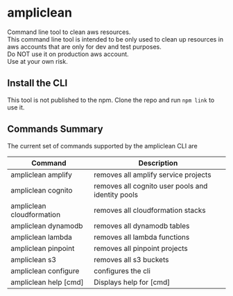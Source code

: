 # ampliclean
Command line tool to clean aws resources. <br/>
This command line tool is intended to be only used to clean up resources in aws accounts that are only for dev and test purposes. <br/>
Do NOT use it on production aws account. <br/>
Use at your own risk. 

## Install the CLI
This tool is not published to the npm. 
Clone the repo and run `npm link` to use it. 

## Commands Summary

The current set of commands supported by the ampliclean CLI are

| Command              | Description |
| --- | --- |
| ampliclean amplify | removes all amplify service projects|
| ampliclean cognito | removes all cognito user pools and identity pools|
| ampliclean cloudformation | removes all cloudformation stacks|
| ampliclean dynamodb | removes all dynamodb tables|
| ampliclean lambda | removes all lambda functions|
| ampliclean pinpoint | removes all pinpoint projects|
| ampliclean s3 | removes all s3 buckets|
| ampliclean configure | configures the cli |
| ampliclean help [cmd] | Displays help for [cmd] |

